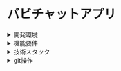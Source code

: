 # バビチャットアプリ

<details>
<summary>開発環境</summary>

## Client

### 環境
```
node -v => v16.14.2
yarn -v => 1.22.19
```
### 注意
**※babichat直下でインストールや実行はできない。**
yarn or yarn devなどする場合は、**/client**ディレクトリに移動する
```
# /clientディレクトリに移動
cd /client
```
### インストール
```
yarn
```
### 実行方法
```
yarn dev
```
### ビルド
```
yarn build
```
</details>
<details>
<summary>機能要件</summary>

### 機能要件
- ログイン機能
  - サインアップ
  - サインイン
  - サインアウト
- 掲示板機能
  - バビ語変換
  - いいね機能、リプライ機能
- ランキング機能
  - いいね数
  - 返信数
- 設定画面
  - バビ語と文章入れ替え機能の切り替え
- 個人チャット機能
</details>

<details>
<summary>技術スタック</summary>

### 技術スタック
#### インフラ
- Docker
#### データベース
Firebase
#### フロントエンド
- React.js, Typescript, Recoil
#### UI
Material UI
</details>

<details>
<summary>git操作</summary>

## git操作
**masterでは作業しない！！ブランチを変更しておく！！**
### 現在自分が作業しているブランチを確認する
```
git branch # masterの場合ブランチを変更する
```
### ブランチの変更
#### ブランチを新規に作成して移動する場合
```
git checkout -b 任意のブランチ名
```

#### ブランチがすでに存在しており、存在しているブランチに移動する場合
```
git checkout 任意のブランチ名
```
### 変更を追加する
```
git add ファイル名（変更を全ての場合は 'git add .'）
```
### 変更内容にコメントをつける
```
git commit -m '任意のコメント'
```
### 変更をpushする
```
git push
```
</details>

